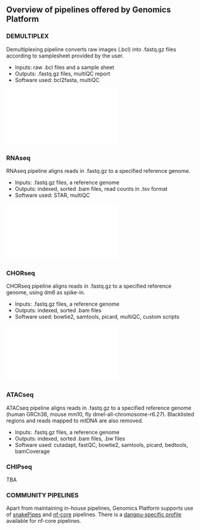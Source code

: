 
## Overview of pipelines offered by Genomics Platform

### DEMULTIPLEX

Demultiplexing pipeline converts raw images (.bcl) into .fastq.gz files according to samplesheet provided by the user. 
- Inputs: raw .bcl files and a sample sheet  
- Outputs: .fastq.gz files, multiQC report  
- Software used: bcl2fasta, multiQC  

![demux pipeline](/images/f01_demultiplex.pdf)
### RNAseq

RNAseq pipeline aligns reads in .fastq.gz to a specified reference genome.
- Inputs: .fastq.gz files, a reference genome  
- Outputs: indexed, sorted .bam files, read counts in .tsv format  
- Software used: STAR, multiQC  

![RNA pipeline](/images/f02_RNAseq.pdf)

### CHORseq

CHORseq pipeline aligns reads in .fastq.gz to a specified reference genome, using dm6 as spike-in.
- Inputs: .fastq.gz files, a reference genome  
- Outputs: indexed, sorted .bam files  
- Software used: bowtie2, samtools, picard, multiQC, custom scripts  

![CHOR pipeline](/images/f03_CHOR.pdf)

### ATACseq

ATACseq pipeline aligns reads in .fastq.gz to a specified reference genome (human GRCh38, mouse mm10, fly dmel-all-chromosome-r6.27). Blacklisted regions and reads mapped to mtDNA are also removed. 

- Inputs: .fastq.gz files, a reference genome
- Outputs: indexed, sorted .bam files, .bw files
- Software used: cutadapt, fastQC, bowtie2, samtools, picard, bedtools, bamCoverage

### CHIPseq

TBA

### COMMUNITY PIPELINES

Apart from maintaining in-house pipelines, Genomics Platform supports use of [snakePipes](https://snakepipes.readthedocs.io/en/latest/) and [nf-core](https://nf-co.re/) pipelines. There is a [dangpu-specific profile](https://github.com/nf-core/configs/blob/master/docs/ku_sund_dangpu.md) available for nf-core pipelines. 
